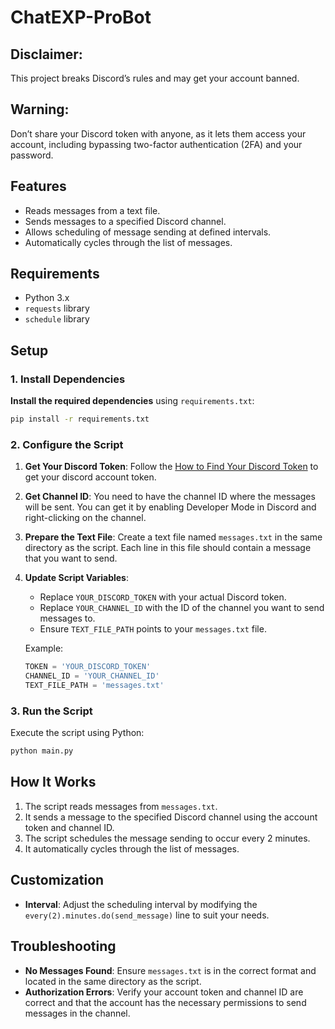 # ChatEXP-ProBot

## Disclaimer: 
This project breaks Discord’s rules and may get your account banned. 

## Warning: 
Don’t share your Discord token with anyone, as it lets them access your account, including bypassing two-factor authentication (2FA) and your password.

## Features

- Reads messages from a text file.
- Sends messages to a specified Discord channel.
- Allows scheduling of message sending at defined intervals.
- Automatically cycles through the list of messages.

## Requirements

- Python 3.x
- `requests` library
- `schedule` library

## Setup

### 1. Install Dependencies

**Install the required dependencies** using `requirements.txt`:

```bash
pip install -r requirements.txt
```

### 2. Configure the Script

1. **Get Your Discord Token**: Follow the [How to Find Your Discord Token](https://www.youtube.com/watch?v=YEgFvgg7ZPI) to get your discord account token.

2. **Get Channel ID**: You need to have the channel ID where the messages will be sent. You can get it by enabling Developer Mode in Discord and right-clicking on the channel.

3. **Prepare the Text File**: Create a text file named `messages.txt` in the same directory as the script. Each line in this file should contain a message that you want to send.

4. **Update Script Variables**:
   - Replace `YOUR_DISCORD_TOKEN` with your actual Discord token.
   - Replace `YOUR_CHANNEL_ID` with the ID of the channel you want to send messages to.
   - Ensure `TEXT_FILE_PATH` points to your `messages.txt` file.

   Example:
   ```python
   TOKEN = 'YOUR_DISCORD_TOKEN'
   CHANNEL_ID = 'YOUR_CHANNEL_ID'
   TEXT_FILE_PATH = 'messages.txt'
   ```

### 3. Run the Script

Execute the script using Python:

```bash
python main.py
```

## How It Works

1. The script reads messages from `messages.txt`.
2. It sends a message to the specified Discord channel using the account token and channel ID.
3. The script schedules the message sending to occur every 2 minutes.
4. It automatically cycles through the list of messages.

## Customization

- **Interval**: Adjust the scheduling interval by modifying the `every(2).minutes.do(send_message)` line to suit your needs.

## Troubleshooting

- **No Messages Found**: Ensure `messages.txt` is in the correct format and located in the same directory as the script.
- **Authorization Errors**: Verify your account token and channel ID are correct and that the account has the necessary permissions to send messages in the channel.
